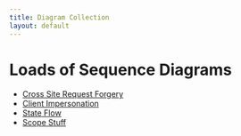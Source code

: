 ```yaml
---
title: Diagram Collection
layout: default
---
```


# Loads of Sequence Diagrams

* [Cross Site Request Forgery](csrf.html)
* [Client Impersonation](impersonate.html)
* [State Flow](state.html)
* [Scope Stuff](scope.html)
